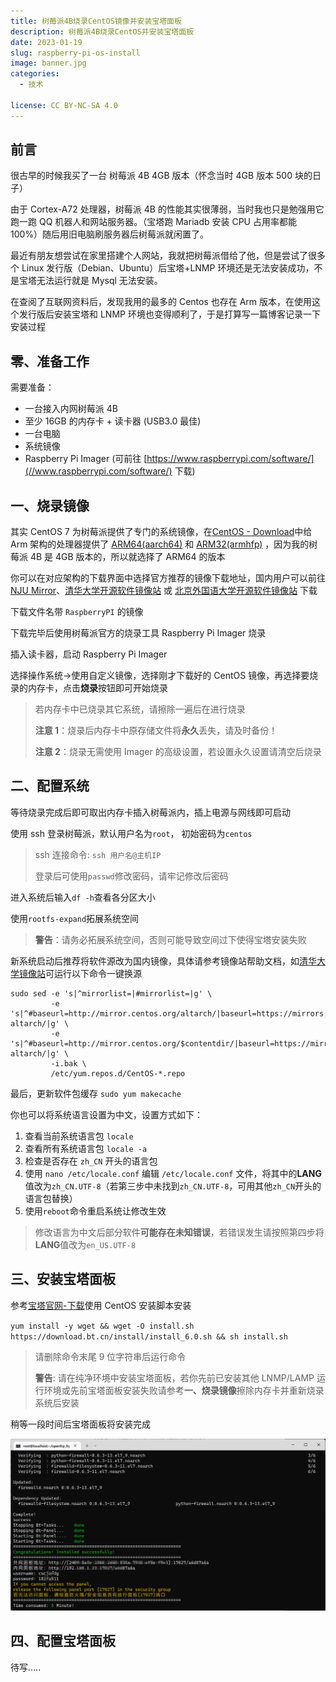 ```yaml
---
title: 树莓派4B烧录CentOS镜像并安装宝塔面板
description: 树莓派4B烧录CentOS并安装宝塔面板
date: 2023-01-19
slug: raspberry-pi-os-install
image: banner.jpg
categories:
  - 技术

license: CC BY-NC-SA 4.0
---
```


## 前言

很古早的时候我买了一台 树莓派 4B 4GB 版本（怀念当时 4GB 版本 500 块的日子）

由于 Cortex-A72 处理器，树莓派 4B 的性能其实很薄弱，当时我也只是勉强用它跑一跑 QQ 机器人和网站服务器。（宝塔跑 Mariadb 安装 CPU 占用率都能 100%）随后用旧电脑刷服务器后树莓派就闲置了。

最近有朋友想尝试在家里搭建个人网站，我就把树莓派借给了他，但是尝试了很多个 Linux 发行版（Debian、Ubuntu）后宝塔+LNMP 环境还是无法安装成功，不是宝塔无法运行就是 Mysql 无法安装。

在查阅了互联网资料后，发现我用的最多的 Centos 也存在 Arm 版本，在使用这个发行版后安装宝塔和 LNMP 环境也变得顺利了，于是打算写一篇博客记录一下安装过程

## 零、准备工作

需要准备：

- 一台接入内网树莓派 4B
- 至少 16GB 的内存卡 + 读卡器 (USB3.0 最佳)
- 一台电脑
- 系统镜像
- Raspberry Pi Imager (可前往 [https://www.raspberrypi.com/software/](//www.raspberrypi.com/software/) 下载)

## 一、烧录镜像

其实 CentOS 7 为树莓派提供了专门的系统镜像，在[CentOS - Download](https://www.centos.org/download/)中给 Arm 架构的处理器提供了 [ARM64(aarch64)](//isoredirect.centos.org/altarch/7/isos/aarch64/) 和 [ARM32(armhfp)](//isoredirect.centos.org/altarch/7/isos/armhfp/) ，因为我的树莓派 4B 是 4GB 版本的，所以就选择了 ARM64 的版本

你可以在对应架构的下载界面中选择官方推荐的镜像下载地址，国内用户可以前往[NJU Mirror](http://mirror.nju.edu.cn/centos-altarch/7.9.2009/isos/aarch64/images)、[清华大学开源软件镜像站](https://mirrors.tuna.tsinghua.edu.cn/centos-altarch/7.9.2009/isos/aarch64/images/) 或 [北京外国语大学开源软件镜像站](https://mirrors.bfsu.edu.cn/centos-altarch/7.9.2009/isos/aarch64/images/) 下载

下载文件名带 `RaspberryPI` 的镜像

下载完毕后使用树莓派官方的烧录工具 Raspberry Pi Imager 烧录

插入读卡器，启动 Raspberry Pi Imager

选择操作系统->使用自定义镜像，选择刚才下载好的 CentOS 镜像，再选择要烧录的内存卡，点击**烧录**按钮即可开始烧录

> 若内存卡中已烧录其它系统，请擦除一遍后在进行烧录
>
> **注意 1**：烧录后内存卡中原存储文件将**永久**丢失，请及时备份！
>
> **注意 2**：烧录无需使用 Imager 的高级设置，若设置永久设置请清空后烧录

## 二、配置系统

等待烧录完成后即可取出内存卡插入树莓派内，插上电源与网线即可启动

使用 ssh 登录树莓派，默认用户名为`root`， 初始密码为`centos`

> ssh 连接命令: `ssh 用户名@主机IP`
>
> 登录后可使用`passwd`修改密码，请牢记修改后密码

进入系统后输入`df -h`查看各分区大小

使用`rootfs-expand`拓展系统空间

> **警告**：请务必拓展系统空间，否则可能导致空间过下使得宝塔安装失败

新系统启动后推荐将软件源改为国内镜像，具体请参考镜像站帮助文档，如[清华大学镜像站](https://mirrors.tuna.tsinghua.edu.cn/help/centos-altarch/)可运行以下命令一键换源

```
sudo sed -e 's|^mirrorlist=|#mirrorlist=|g' \
         -e 's|^#baseurl=http://mirror.centos.org/altarch/|baseurl=https://mirrors.tuna.tsinghua.edu.cn/centos-altarch/|g' \
         -e 's|^#baseurl=http://mirror.centos.org/$contentdir/|baseurl=https://mirrors.tuna.tsinghua.edu.cn/centos-altarch/|g' \
         -i.bak \
         /etc/yum.repos.d/CentOS-*.repo
```

最后，更新软件包缓存 `sudo yum makecache`

你也可以将系统语言设置为中文，设置方式如下：

1. 查看当前系统语言包 `locale`
2. 查看所有系统语言包 `locale -a`
3. 检查是否存在 `zh_CN` 开头的语言包
4. 使用 `nano /etc/locale.conf` 编辑 `/etc/locale.conf` 文件，将其中的**LANG**值改为`zh_CN.UTF-8`（若第三步中未找到`zh_CN.UTF-8`，可用其他`zh_CN`开头的语言包替换）
5. 使用`reboot`命令重启系统让修改生效

> 修改语言为中文后部分软件**可能存在未知错误**，若错误发生请按照第四步将**LANG**值改为`en_US.UTF-8`

## 三、安装宝塔面板

参考[宝塔官网-下载](https://www.bt.cn/new/download.html)使用 CentOS 安装脚本安装

`yum install -y wget && wget -O install.sh https://download.bt.cn/install/install_6.0.sh && sh install.sh`

> 请删除命令末尾 9 位字符串后运行命令
>
> **警告**: 请在纯净环境中安装宝塔面板，若你先前已安装其他 LNMP/LAMP 运行环境或先前宝塔面板安装失败请参考**一、烧录镜像**擦除内存卡并重新烧录系统后安装

稍等一段时间后宝塔面板将安装完成

![BT-Install-Done](console.png)

## 四、配置宝塔面板

待写.....
